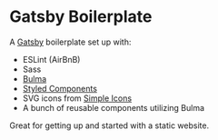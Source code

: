 # Gatsby Boilerplate

A [Gatsby](https://www.gatsbyjs.org/) boilerplate set up with:
* ESLint (AirBnB)
* Sass
* [Bulma](bulma.io)
* [Styled Components](https://www.styled-components.com/)
* SVG icons from [Simple Icons](https://simpleicons.org/)
* A bunch of reusable components utilizing Bulma

Great for getting up and started with a static website.